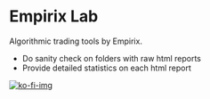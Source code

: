 # Empirix Lab

Algorithmic trading tools by Empirix.

- Do sanity check on folders with raw html reports
- Provide detailed statistics on each html report

[![ko-fi-img](https://github.com/user-attachments/assets/1cabca82-6889-4ac2-9811-cee67754c872)](https://ko-fi.com/rsmlabs)
